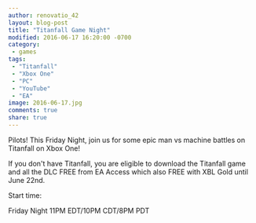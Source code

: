 ```yaml
---
author: renovatio_42
layout: blog-post
title: "Titanfall Game Night"
modified: 2016-06-17 16:20:00 -0700
category:
 - games
tags:
 - "Titanfall"
 - "Xbox One"
 - "PC"
 - "YouTube"
 - "EA"
image: 2016-06-17.jpg
comments: true
share: true
---
```


Pilots! This Friday Night, join us for some epic man vs machine battles on Titanfall on Xbox One!

If you don't have Titanfall, you are eligible to download the Titanfall game and all the DLC FREE from EA Access which also FREE with XBL Gold until June 22nd.

Start time:

Friday Night 11PM EDT/10PM CDT/8PM PDT